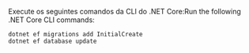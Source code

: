 
<span data-ttu-id="80da5-101">Execute os seguintes comandos da CLI do .NET Core:</span><span class="sxs-lookup"><span data-stu-id="80da5-101">Run the following .NET Core CLI commands:</span></span>

```dotnetcli
dotnet ef migrations add InitialCreate
dotnet ef database update
```
